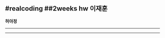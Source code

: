 #realcoding
##2weeks hw
이재훈
------------------------
**허아정**
**********************
------------------------
